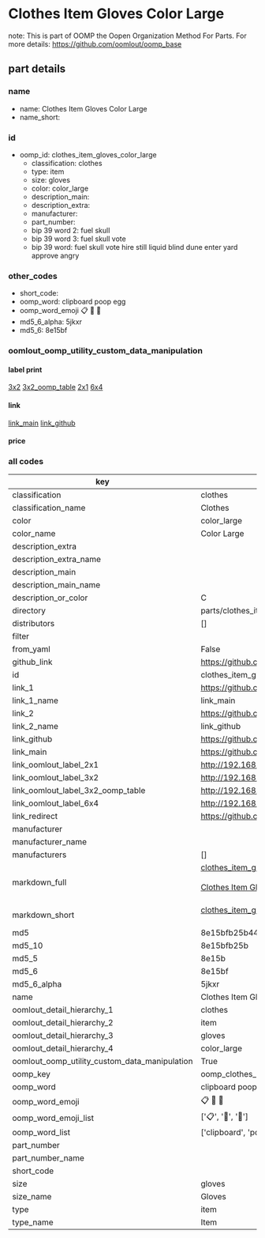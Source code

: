 # Clothes Item Gloves Color Large  

note: This is part of OOMP the Oopen Organization Method For Parts. For more details: https://github.com/oomlout/oomp_base

##  part details
  







### name
* name: Clothes Item Gloves Color Large
* name_short: 
### id
* oomp_id: clothes_item_gloves_color_large
  * classification: clothes
  * type: item
  * size: gloves
  * color: color_large
  * description_main: 
  * description_extra: 
  * manufacturer: 
  * part_number: 
  * bip 39 word 2: fuel skull
  * bip 39 word 3: fuel skull vote
  * bip 39 word: fuel skull vote hire still liquid blind dune enter yard approve angry

### other_codes
* short_code: 
* oomp_word: clipboard poop egg
* oomp_word_emoji :clipboard: :poop: :egg:
* md5_6_alpha: 5jkxr
* md5_6: 8e15bf






### oomlout_oomp_utility_custom_data_manipulation
#### label print
[3x2](http://192.168.1.245:1112/?label=oomp%205jkxr)
[3x2_oomp_table](http://192.168.1.108:1112/?label=oomp%205jkxr)
[2x1](http://192.168.1.242:1112/?label=oomp%205jkxr)
[6x4](http://192.168.1.55:1112/?label=oomp%205jkxr)    

#### link

[link_main](https://github.com/oomlout/oomlout_oomp_version_1_messy/tree/main/parts/clothes_item_gloves_color_large) [link_github](https://github.com/oomlout/oomlout_oomp_version_1_messy/tree/main/parts/clothes_item_gloves_color_large)                             

#### price







### all codes 
| key | value |  
| --- | --- |  
| classification | clothes |  
| classification_name | Clothes |  
| color | color_large |  
| color_name | Color Large |  
| description_extra |  |  
| description_extra_name |  |  
| description_main |  |  
| description_main_name |  |  
| description_or_color | C  |  
| directory | parts/clothes_item_gloves_color_large |  
| distributors | [] |  
| filter |  |  
| from_yaml | False |  
| github_link | https://github.com/oomlout/oomlout_oomp_part_src/tree/main/parts/clothes_item_gloves_color_large |  
| id | clothes_item_gloves_color_large |  
| link_1 | https://github.com/oomlout/oomlout_oomp_version_1_messy/tree/main/parts/clothes_item_gloves_color_large |  
| link_1_name | link_main |  
| link_2 | https://github.com/oomlout/oomlout_oomp_version_1_messy/tree/main/parts/clothes_item_gloves_color_large |  
| link_2_name | link_github |  
| link_github | https://github.com/oomlout/oomlout_oomp_version_1_messy/tree/main/parts/clothes_item_gloves_color_large |  
| link_main | https://github.com/oomlout/oomlout_oomp_version_1_messy/tree/main/parts/clothes_item_gloves_color_large |  
| link_oomlout_label_2x1 | http://192.168.1.242:1112/?label=oomp%205jkxr |  
| link_oomlout_label_3x2 | http://192.168.1.245:1112/?label=oomp%205jkxr |  
| link_oomlout_label_3x2_oomp_table | http://192.168.1.108:1112/?label=oomp%205jkxr |  
| link_oomlout_label_6x4 | http://192.168.1.55:1112/?label=oomp%205jkxr |  
| link_redirect | https://github.com/oomlout/oomlout_oomp_version_1_messy/tree/main/parts/clothes_item_gloves_color_large |  
| manufacturer |  |  
| manufacturer_name |  |  
| manufacturers | [] |  
| markdown_full | [clothes_item_gloves_color_large](none)<br>[](none)<br>[Clothes Item Gloves Color Large](none)<br><br> |  
| markdown_short | [clothes_item_gloves_color_large](none)<br><br> |  
| md5 | 8e15bfb25b4402fa096ae6c1ebf2b2ef |  
| md5_10 | 8e15bfb25b |  
| md5_5 | 8e15b |  
| md5_6 | 8e15bf |  
| md5_6_alpha | 5jkxr |  
| name | Clothes Item Gloves Color Large |  
| oomlout_detail_hierarchy_1 | clothes |  
| oomlout_detail_hierarchy_2 | item |  
| oomlout_detail_hierarchy_3 | gloves |  
| oomlout_detail_hierarchy_4 | color_large |  
| oomlout_oomp_utility_custom_data_manipulation | True |  
| oomp_key | oomp_clothes_item_gloves_color_large |  
| oomp_word | clipboard poop egg |  
| oomp_word_emoji | :clipboard: :poop: :egg: |  
| oomp_word_emoji_list | [':clipboard:', ':poop:', ':egg:'] |  
| oomp_word_list | ['clipboard', 'poop', 'egg'] |  
| part_number |  |  
| part_number_name |  |  
| short_code |  |  
| size | gloves |  
| size_name | Gloves |  
| type | item |  
| type_name | Item |  
